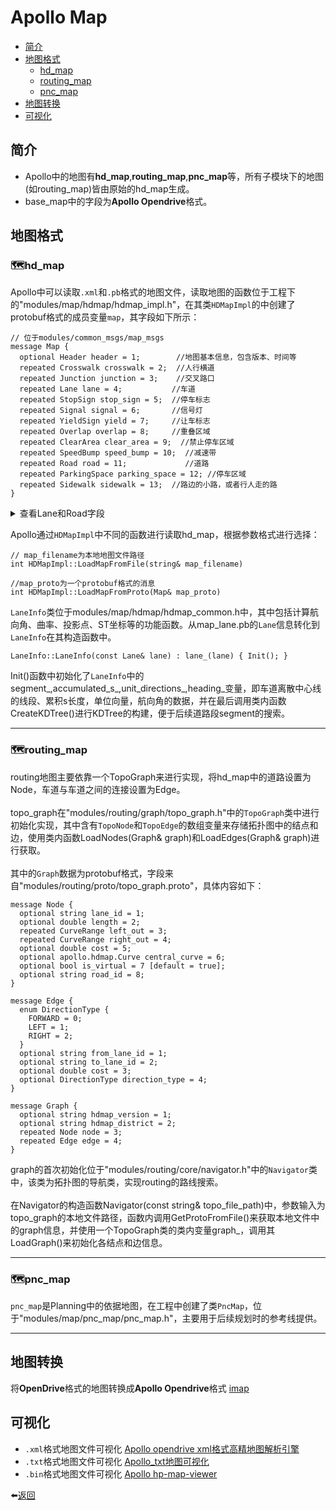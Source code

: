 # Apollo Map

- [简介](#简介)
- [地图格式](#地图格式)
  - [hd_map](#🗺️hd_map)
  - [routing_map](#🗺️routing_map)
  - [pnc_map](#🗺️pnc_map)
- [地图转换](#地图转换)
- [可视化](#地图格式)

## 简介
* Apollo中的地图有**hd_map**,**routing_map**,**pnc_map**等，所有子模块下的地图(如routing_map)皆由原始的hd_map生成。
* base_map中的字段为**Apollo Opendrive**格式。

## 地图格式

### 🗺️**hd_map**
Apollo中可以读取`.xml`和`.pb`格式的地图文件，读取地图的函数位于工程下的"modules/map/hdmap/hdmap_impl.h"，在其类`HDMapImpl`的中创建了protobuf格式的成员变量`map`，其字段如下所示：
```
// 位于modules/common_msgs/map_msgs
message Map {
  optional Header header = 1;        //地图基本信息，包含版本、时间等
  repeated Crosswalk crosswalk = 2;  //人行横道
  repeated Junction junction = 3;    //交叉路口
  repeated Lane lane = 4;           //车道
  repeated StopSign stop_sign = 5;  //停车标志
  repeated Signal signal = 6;       //信号灯
  repeated YieldSign yield = 7;     //让车标志
  repeated Overlap overlap = 8;     //重叠区域
  repeated ClearArea clear_area = 9;  //禁止停车区域
  repeated SpeedBump speed_bump = 10;  //减速带
  repeated Road road = 11;             //道路
  repeated ParkingSpace parking_space = 12; //停车区域
  repeated Sidewalk sidewalk = 13;  //路边的小路，或者行人走的路
}
```

<details>
  <summary>查看Lane和Road字段</summary>

  ```
  // A lane is part of a roadway, that is designated for use by a single line of vehicles.
  // Most public roads (include highways) have more than two lanes.
  message Lane {
    optional Id id = 1;         //编号

    // Central lane as reference trajectory, not necessary to be the geometry central.
    optional Curve central_curve = 2;     //中心曲线

    // Lane boundary curve.
    optional LaneBoundary left_boundary = 3;          //左边界
    optional LaneBoundary right_boundary = 4;         //右边界

    // in meters.
    optional double length = 5;                       //长度

    // Speed limit of the lane, in meters per second.
    optional double speed_limit = 6;           //速度限制

    repeated Id overlap_id = 7;                //重叠区域id

    // All lanes can be driving into (or from).
    repeated Id predecessor_id = 8;           //前任id
    repeated Id successor_id = 9;             //继任者id

    // Neighbor lanes on the same direction.
    repeated Id left_neighbor_forward_lane_id = 10;    //左边相邻前方车道id
    repeated Id right_neighbor_forward_lane_id = 11;   //右边相邻前方车道id

    enum LaneType {               //车道类型
      NONE = 1;                  //无
      CITY_DRIVING = 2;           //城市道路
      BIKING = 3;                 //自行车
      SIDEWALK = 4;               //人行道
      PARKING = 5;                //停车
    };
    optional LaneType type = 12;         //车道类型

    enum LaneTurn {
      NO_TURN = 1;        //直行
      LEFT_TURN = 2;      //左转弯
      RIGHT_TURN = 3;     //右转弯
      U_TURN = 4;         //掉头
    };
    optional LaneTurn turn = 13;          //转弯类型

    repeated Id left_neighbor_reverse_lane_id = 14;       //左边相邻反方向车道id
    repeated Id right_neighbor_reverse_lane_id = 15;      //右边相邻反方向车道id

    optional Id junction_id = 16;

    // Association between central point to closest boundary.
    repeated LaneSampleAssociation left_sample = 17;      //中心点与最近左边界之间的关联
    repeated LaneSampleAssociation right_sample = 18;     //中心点与最近右边界之间的关联

    enum LaneDirection {
      FORWARD = 1;     //前
      BACKWARD = 2;    //后，潮汐车道借用的情况？
      BIDIRECTION = 3;  //双向
    }
    optional LaneDirection direction = 19;   //车道方向

    // Association between central point to closest road boundary.
    repeated LaneSampleAssociation left_road_sample = 20;    //中心点与最近左路边界之间的关联
    repeated LaneSampleAssociation right_road_sample = 21;    //中心点与最近右路边界之间的关联
  }
  ```
  
  ```
  // road section defines a road cross-section, At least one section must be defined in order to
  // use a road, If multiple road sections are defined, they must be listed in order along the road
  message RoadSection {
    optional Id id = 1;
    // lanes contained in this section
    repeated Id lane_id = 2;
    // boundary of section
    optional RoadBoundary boundary = 3;
  }

  // The road is a collection of traffic elements, such as lanes, road boundary etc.
  // It provides general information about the road.
  message Road {
    optional Id id = 1;
    repeated RoadSection section = 2;

    // if lane road not in the junction, junction id is null.
    optional Id junction_id = 3;
  }
  ```
  </details>

Apollo通过`HDMapImpl`中不同的函数进行读取hd_map，根据参数格式进行选择：
```
// map_filename为本地地图文件路径
int HDMapImpl::LoadMapFromFile(string& map_filename)

//map_proto为一个protobuf格式的消息
int HDMapImpl::LoadMapFromProto(Map& map_proto)
```

`LaneInfo`类位于modules/map/hdmap/hdmap_common.h中，其中包括计算航向角、曲率、投影点、ST坐标等的功能函数。从map_lane.pb的`Lane`信息转化到`LaneInfo`在其构造函数中。
```
LaneInfo::LaneInfo(const Lane& lane) : lane_(lane) { Init(); }
```
Init()函数中初始化了`LaneInfo`中的segment_,accumulated_s_,unit_directions_,heading_变量，即车道离散中心线的线段、累积s长度，单位向量，航向角的数据，并在最后调用类内函数CreateKDTree()进行KDTree的构建，便于后续道路段segment的搜索。

---

### 🗺️**routing_map**
routing地图主要依靠一个TopoGraph来进行实现，将hd_map中的道路设置为Node，车道与车道之间的连接设置为Edge。<br>
<br>
topo_graph在"modules/routing/graph/topo_graph.h"中的`TopoGraph`类中进行初始化实现，其中含有`TopoNode`和`TopoEdge`的数组变量来存储拓扑图中的结点和边，使用类内函数LoadNodes(Graph& graph)和LoadEdges(Graph& graph)进行获取。<br>
<br>
其中的`Graph`数据为protobuf格式，字段来自"modules/routing/proto/topo_graph.proto"，具体内容如下：

```
message Node {
  optional string lane_id = 1;
  optional double length = 2;
  repeated CurveRange left_out = 3;
  repeated CurveRange right_out = 4;
  optional double cost = 5;
  optional apollo.hdmap.Curve central_curve = 6;
  optional bool is_virtual = 7 [default = true];
  optional string road_id = 8;
}

message Edge {
  enum DirectionType {
    FORWARD = 0;
    LEFT = 1;
    RIGHT = 2;
  }
  optional string from_lane_id = 1;
  optional string to_lane_id = 2;
  optional double cost = 3;
  optional DirectionType direction_type = 4;
}

message Graph {
  optional string hdmap_version = 1;
  optional string hdmap_district = 2;
  repeated Node node = 3;
  repeated Edge edge = 4;
}
```

graph的首次初始化位于"modules/routing/core/navigator.h"中的`Navigator`类中，该类为拓扑图的导航类，实现routing的路线搜索。<br>
<br>
在Navigator的构造函数Navigator(const string& topo_file_path)中，参数输入为topo_graph的本地文件路径，函数内调用GetProtoFromFile()来获取本地文件中的graph信息，并使用一个TopoGraph类的类内变量graph_，调用其LoadGraph()来初始化各结点和边信息。

---

### 🗺️**pnc_map**
`pnc_map`是Planning中的依据地图，在工程中创建了类`PncMap`，位于"modules/map/pnc_map/pnc_map.h"，主要用于后续规划时的参考线提供。

---

## 地图转换
将**OpenDrive**格式的地图转换成**Apollo Opendrive**格式 [imap](https://github.com/daohu527/imap)

## 可视化
* `.xml`格式地图文件可视化 [Apollo opendrive xml格式高精地图解析引擎](https://github.com/chenyongzhe/HdmapEngine) 
* `.txt`格式地图文件可视化 [Apollo_txt地图可视化](https://github.com/HUXING8/Apollo-Map-Read)
* `.bin`格式地图文件可视化 [Apollo hp-map-viewer](https://ntutangyun.github.io/apollo-hd-map-viewer/)

⬅️[返回](../ReadMe.md)